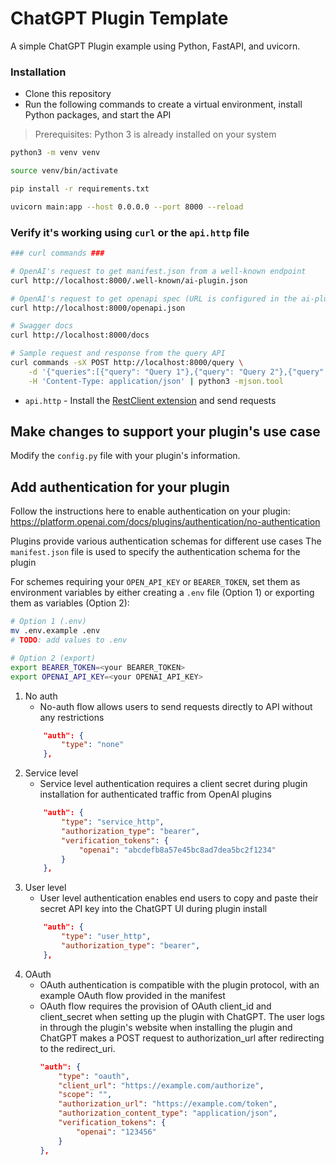 # ChatGPT Plugin Template

A simple ChatGPT Plugin example using Python, FastAPI, and uvicorn.  

### Installation

- Clone this repository
- Run the following commands to create a virtual environment, install Python packages, and start the API
> Prerequisites: Python 3 is already installed on your system

```sh
python3 -m venv venv

source venv/bin/activate

pip install -r requirements.txt

uvicorn main:app --host 0.0.0.0 --port 8000 --reload
```

### Verify it's working using `curl` or the `api.http` file

```sh
### curl commands ###

# OpenAI's request to get manifest.json from a well-known endpoint
curl http://localhost:8000/.well-known/ai-plugin.json

# OpenAI's request to get openapi spec (URL is configured in the ai-plugin.json file)
curl http://localhost:8000/openapi.json

# Swagger docs
curl http://localhost:8000/docs

# Sample request and response from the query API
curl commands -sX POST http://localhost:8000/query \
    -d '{"queries":[{"query": "Query 1"},{"query": "Query 2"},{"query": "Query 3"}]}' \
    -H 'Content-Type: application/json' | python3 -mjson.tool
```

- `api.http` -  Install the [RestClient extension](https://marketplace.visualstudio.com/items?itemName=humao.rest-client) and send requests

## Make changes to support your plugin's use case
Modify the `config.py` file with your plugin's information.

## Add authentication for your plugin
Follow the instructions here to enable authentication on your plugin: https://platform.openai.com/docs/plugins/authentication/no-authentication

Plugins provide various authentication schemas for different use cases
The `manifest.json` file is used to specify the authentication schema for the plugin

For schemes requiring your `OPEN_API_KEY` or `BEARER_TOKEN`, set them as environment variables by either creating a `.env` file (Option 1)
or exporting them as variables (Option 2):
```sh
# Option 1 (.env)
mv .env.example .env
# TODO: add values to .env 

# Option 2 (export)
export BEARER_TOKEN=<your BEARER_TOKEN>
export OPENAI_API_KEY=<your OPENAI_API_KEY>
```

1. No auth
    - No-auth flow allows users to send requests directly to API without any restrictions
    ```json
        "auth": {
            "type": "none"
        },
    ```
2. Service level
    - Service level authentication requires a client secret during plugin installation for authenticated traffic from OpenAI plugins
    ```json
        "auth": {
            "type": "service_http",
            "authorization_type": "bearer",
            "verification_tokens": {
                "openai": "abcdefb8a57e45bc8ad7dea5bc2f1234"
            }
        },
    ```
3. User level
    - User level authentication enables end users to copy and paste their secret API key into the ChatGPT UI during plugin install
    ```json
        "auth": {
            "type": "user_http",
            "authorization_type": "bearer",
        },
    ```
3. OAuth
    - OAuth authentication is compatible with the plugin protocol, with an example OAuth flow provided in the manifest
    - OAuth flow requires the provision of OAuth client_id and client_secret when setting up the plugin with ChatGPT. The user logs in through the plugin's website when installing the plugin and ChatGPT makes a POST request to authorization_url after redirecting to the redirect_uri.
        ```json
       "auth": {
            "type": "oauth",
            "client_url": "https://example.com/authorize",
            "scope": "",
            "authorization_url": "https://example.com/token",
            "authorization_content_type": "application/json",
            "verification_tokens": {
                "openai": "123456"
            }
        },
        ```